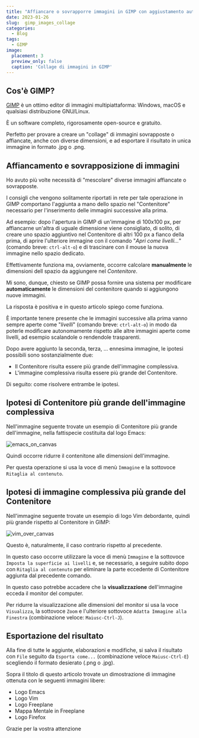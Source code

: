 ```yaml
---
title: "Affiancare o sovrapporre immagini in GIMP con aggiustamento automatico del Contenitore"
date: 2023-01-26
slug:  gimp_images_collage
categories:
  - Blog
tags:
  - GIMP
image:
  placement: 3
  preview_only: false 
  caption: 'Collage di immagini in GIMP'
---
```




## Cos'è GIMP?

[GIMP](https://www.gimp.org/) è un ottimo editor di immagini multipiattaforma: Windows, macOS e qualsiasi distribuzione GNU/Linux.

È un software completo, rigorosamente open-source e gratuito.

Perfetto per provare a creare un "collage" di immagini sovrapposte o affiancate, anche con diverse dimensioni, e ad esportare il risultato in unica immagine in formato .jpg o .png.

## Affiancamento e sovrapposizione di immagini

Ho avuto più volte necessità di "mescolare" diverse immagini affiancate o sovrapposte.

I consigli che vengono solitamente riportati in rete per tale operazione in GIMP comportano l'aggiunta a mano dello spazio nel "Contenitore" necessario per l'inserimento delle immagini successive alla prima.

Ad esempio: dopo l'apertura in GIMP di un'immagine di 100x100 px, per affiancarne un'altra di uguale dimensione viene consigliato, di solito, di creare uno spazio aggiuntivo nel Contenitore di altri 100 px a fianco della prima, di aprire l'ulteriore immagine con il comando "*Apri come livelli…*" (comando breve: `ctrl-alt-o`) e di trascinare con il mouse la nuova immagine nello spazio dedicato.

Effettivamente funziona ma, ovviamente, occorre calcolare **manualmente** le dimensioni dell spazio da aggiungere nel *Contenitore*.

Mi sono, dunque, chiesto se GIMP possa fornire una sistema per modificare **automaticamente** le dimensioni del contenitore quando si aggiungono nuove immagini.

La risposta è positiva e in questo articolo spiego come funziona.

È importante tenere presente che le immagini successive alla prima vanno sempre aperte come "*livelli*" (comando breve: `ctrl-alt-o`) in modo da poterle modificare autonomamente rispetto alle altre immagini aperte come livelli, ad esempio scalandole o rendendole trasparenti.

Dopo avere aggiunto la seconda, terza, ... ennesima immagine, le ipotesi possibili sono sostanzialmente due:

* Il Contenitore risulta essere più grande dell'immagine complessiva.
* L'immagine complessiva risulta essere più grande del Contenitore.

Di seguito: come risolvere entrambe le ipotesi.

## Ipotesi di Contenitore più grande dell'immagine complessiva

Nell'immagine seguente trovate un esempio di Contenitore più grande dell'immagine, nella fattispecie costituita dal logo Emacs:

![emacs_on_canvas](canvas_on_emacs.png)

Quindi occorre ridurre il contenitone alle dimensioni dell'immagine.

Per questa operazione si usa la voce di menù `Immagine` e la sottovoce `Ritaglia al contenuto`.

## Ipotesi di immagine complessiva più grande del Contenitore

Nell'immagine seguente trovate un esempio di logo Vim debordante, quindi più grande rispetto al Contenitore in GIMP:

![vim_over_canvas](vim_over_canvas.png)

Questo è, naturalmente, il caso contrario rispetto al precedente.

In questo caso occorre utilizzare la voce di menù `Immagine` e la sottovoce `Imposta la superficie ai livelli` e, se necessario, a seguire subito dopo con `Ritaglia al contenuto` per eliminare la parte eccedente di Contenitore aggiunta dal precedente comando.

In questo caso potrebbe accadere che la **visualizzazione** dell'immagine ecceda il monitor del computer.

Per ridurre la visualizzazione alle dimensioni del monitor si usa la voce `Visualizza`, la sottovoce `Zoom` e l'ulteriore sottovoce `Adatta Immagine alla Finestra` (combinazione veloce: `Maiusc-Ctrl-J`).

## Esportazione del risultato

Alla fine di tutte le aggiunte, elaborazioni e modifiche, si salva il risultato con `File` seguito da `Esporta come...` (combinazione veloce `Maiusc-Ctrl-E`) scegliendo il formato desierato (.png o .jpg).

Sopra il titolo di questo articolo  trovate un dimostrazione di immagine ottenuta   con le seguenti immagini libere:

* Logo Emacs
* Logo Vim
* Logo Freeplane
* Mappa Mentale in Freeplane
* Logo Firefox


Grazie per la vostra attenzione
